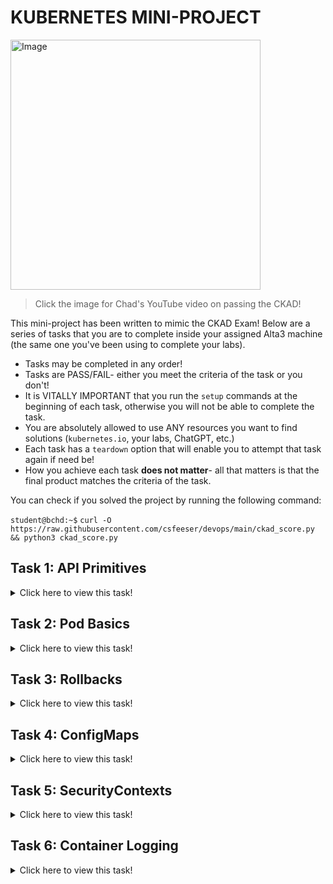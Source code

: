 # KUBERNETES MINI-PROJECT

<a href="https://www.youtube.com/watch?v=5cgpFWVD8ds&ab_channel=Alta3Research%2CInc.">
  <img src="https://static1.squarespace.com/static/5df3d8c5d2be5962e4f87890/t/5f1f16257f1289587d71c3e2/1595872810142/ckad+thumbnail.png?format=1500w" alt="Image" width="400">
</a>

> Click the image for Chad's YouTube video on passing the CKAD!


This mini-project has been written to mimic the CKAD Exam! Below are a series of tasks that you are to complete inside your assigned Alta3 machine (the same one you've been using to complete your labs). 

- Tasks may be completed in any order!
- Tasks are PASS/FAIL- either you meet the criteria of the task or you don't!
- It is VITALLY IMPORTANT that you run the `setup` commands at the beginning of each task, otherwise you will not be able to complete the task.
- You are absolutely allowed to use ANY resources you want to find solutions (`kubernetes.io`, your labs, ChatGPT, etc.)
- Each task has a `teardown` option that will enable you to attempt that task again if need be!
- How you achieve each task **does not matter**- all that matters is that the final product matches the criteria of the task.

You can check if you solved the project by running the following command:

`student@bchd:~$` `curl -O https://raw.githubusercontent.com/csfeeser/devops/main/ckad_score.py && python3 ckad_score.py`



## Task 1: API Primitives

<details>
<summary>Click here to view this task!</summary>

### Objectives
In this task, you'll be migrating a **Pod** from one particular **Namespace** to another. This tests our understanding of basic Kubernetes objects like containers, pods, services, and namespaces within a particular namespace. In this task specifically you'll demonstrate how to search for and identify a pod and its namespace, then move it to another namespace. Permitted reference material you can use while taking the **CKAD** exam can be found [here from kubernetes.io](https://kubernetes.io/docs/reference/kubectl/cheatsheet/#viewing-and-finding-resources) -- Good luck!

### Recommended Labs:
- Lab 51, step 13 (create manifest from an existing pod)
- Lab 15, step 15 (create an object on a specific namespace)

### Task Setup

1. Run the following command to setup the task.

    `student@bchd:~$` `drill api-primitives`
    
### Summary

Team Banana is taking over a webserver from Team Pineapple. No one from Pineapple is around anymore, so who knows where this webserver is. The only thing you know is that the Pod is named `apricot`. Search for the correct pod in namespace `pineapple` and migrate it in the namespace `banana`.

   > This involves knowing how to work with basic Kubernetes objects like containers, pods, services, deployments, and namespaces.
   
**Approximate Weight of Actual Exam Grade:** 4%

### Tasks

1. Identify the pod `apricot` in the namespace `pineapple`.
0. Migrate the pod `apricot` from the namespace `pineapple` to the namespace `banana`.
0. Verify the `pod` was migrated successfully.

### Task Re-Do

1. Want to run the task again?? Run the following script to teardown your work.

    `student@bchd:~$` `teardown api-primitives`
   
</details>




   
## Task 2: Pod Basics

<details>
<summary>Click here to view this task!</summary>

### Objectives

In this task. you'll be creating a **Pod** with specific parameters within a particular namespace. This task is testing your ability to, in a timely fashion, piece together a new **pod**. Luckily for us, we have the ability to grab a template pod manifest from our permitted reference materials, so there is no need to memorize everything about how to write a manifest, but it does help. Permitted reference material you can use while taking the **CKAD** exam can be found [here from kubernetes.io](https://kubernetes.io/docs/concepts/workloads/pods/#using-pods) -- Good luck!

### Recommended Labs:
- Lab 15, step 15 (create an object on a specific namespace)
- Lab 12 💻 Create and Configure Basic Pods

### Task Setup

1. Run the following command to setup the task.  

    `student@bchd:~$` `drill pod-basics`

### Summary

Create a single pod in namespace `talent` with the image `nginx:1.7.9`. The pod should be named `singer` and the container should be named `opera`. 

**Approximate Weight of Actual Exam Grade:** 3%

### Tasks

1. Create a Pod manifest as specified in the summary.
0. Persist the manifest to ETCD, having it be built in the `talent` namespace.
0. Verify the Pod was created successfully.

### Task Re-Do

1. Want to run the task again?? Run the following script to teardown your work.

    `student@bchd:~$` `teardown pod-basics`
  
</details>



## Task 3: Rollbacks

<details>
<summary>Click here to view this task!</summary>

### Objectives

In this task. you'll be rolling back a **Deployment** to a previously stable version. Deployments come equipped with amazing version control features which allow for rollbacks, and tracking revision history. Knowledge of the **kubectl rollout** command is what's being tested here. Permitted reference material you can use while taking the **CKAD** exam can be found [here from kubernetes.io](https://kubernetes.io/docs/concepts/workloads/controllers/deployment/#rolling-back-to-a-previous-revision) -- Good luck!

### Recommended Labs:
- Lab 60 💻 Performing Rolling Updates and Rollbacks

### Task Setup

1. Run the following command to setup the task.  

    `student@bchd:~$` `drill deploy-rollbacks`

### Summary

There is an existing deployment named `mufasa` in namespace `king-of-lions`. Apparently the current version is broken. Check the deployment history and rollback to a version that actually works.
> Understand Deployments and how to perform rolling rollbacks. You could be given an existing deployment that is already several revisions old. Be prepared to rollback using kubectl to a previous version.

**Approximate Weight of Actual Exam Grade:** 4%

### Tasks

1. Identify the Deployment and view its revision history.
0. Perform the rollback to a version which works.
0. Verify the rollback completed successfully.

### Task Re-Do

1. Want to run the task again?? Run the following script to teardown your work.

    `student@bchd:~$` `teardown deploy-rollbacks`

</details>




## Task 4: ConfigMaps

<details>

<summary>Click here to view this task!</summary>

### Objectives

In this task. you'll create a **ConfigMap** and mount it as a volume to a **Pod**. ConfigMaps are used to pass **Environment Variables** and **Files** to Pods, so they always have the right settings and configurations every time they are built. Permitted reference material you can use while taking the **CKAD** exam can be found [here from kubernetes.io](https://kubernetes.io/docs/concepts/configuration/configmap/) -- Good luck!

### Recommended Labs:
- Lab 39 💻 Persistent Configuration with ConfigMaps

### Task Setup

1. Run the following command to setup the task.  

    `student@bchd:~$` `drill configmaps`

### Summary

Create a ConfigMap called `metal-cm` containing the file `~/mycode/yaml/metal.html`. There is an existing manifest for a **Deployment** called `enter-sandman` located at `~/mycode/yaml/enter-sandman.yaml` which you will need to edit to add the `metal-cm` configmap mounted to the path `/var/www/index.html`. Create the deployment in the `metallica` **Namespace**.
> You'll likely be asked to create ConfigMaps, with either files or environment variables inside of them. You'll almost certainly be asked to mount these ConfigMaps as volumes or variables in a container. 

### Tasks

1. Create a ConfigMap as specified in the Summary.
0. Edit the `enter-sandman` manifest to mount the **ConfigMap** as outlined in the Summary.
0. Create the **Deployment** in the `metallica` **Namespace**.
0. Verify the **Deployment** was created successfully with the file mounted correctly.

### Task Re-Do

1. Want to run the task again?? Run the following script to teardown your work.

    `student@bchd:~$` `teardown configmaps`
    
</details>
    
    
    
## Task 5: SecurityContexts

<details>
<summary>Click here to view this task!</summary>
 
## Objectives

In this task. you'll create a **Pod** with a **SecurityContext** within a particular namespace. When taking the CKAD exam, bear in mind that the requirement to create a **SecurityContext** will not be plainly spelled out. Pay attention to the wording of the **Summary** in this one, as it is very similar to what you can expect to see on the exam. Permitted reference material you can use while taking the **CKAD** exam can be found [here from kubernetes.io](https://kubernetes.io/docs/tasks/configure-pod-container/security-context/) -- Good luck!

### Recommended Labs:
- Lab 25 💻 Applying Security Contexts

### Task Setup

1. Run the following command to setup the task.  

    `student@bchd:~$` `drill securitycontexts`

### Summary

Create a pod called `gold-bar` on the `fort-knox` namespace, with the image `busybox:1.34.0` which assigns the Pod Service Account with the user ID `1000` and with the group ID `2000`. Set privilege escalation to false. Name the container `bullion`. Issue the following commands for your busybox container: `sh`, `-c`, and `sleep 1h`.
> If prompted, you would need to assign user, primary group, and/or secondary group processes to a whole Pod or a single container.

**Approximate Weight of Actual Exam Grade:** 5%

### Tasks

1. Create a Pod manifest as described by the task summary.
0. Create the pod in the `fort-knox` namespace.
0. Verify the pod was created successfully, with all of the requested parameters.

### Task Re-Do

1. Want to run the task again?? Run the following script to teardown your work.

    `student@bchd:~$` `teardown securitycontexts`
    
</details>
    
    
## Task 6: Container Logging

<details>
<summary>Click here to view this task!</summary>

### Objectives

In this task. you'll pulling container logs from running pods. On the CKAD it is possible that many tasks have a portion that ask you to generate such logs and put their output in a pre-made text file elsewhere. Permitted reference material you can use while taking the **CKAD** exam can be found [here from kubernetes.io](https://kubernetes.io/docs/reference/kubectl/cheatsheet/#interacting-with-running-pods) -- Good luck!

### Recommended Labs:
- Lab 36 💻 Kubectl Log Command
  
### Task Setup

1. Run the following command to setup the task.  

    `student@bchd:~$` `drill logging`

### Summary

In namespace `lincoln` there is a single pod named `vampire-hunter`. Output the logs from this Pod but ONLY the lines that contain the word **nginx**. Put these lines inside a file named `lincoln-logs.txt`.

**Approximate Weight of Actual Exam Grade:** 4%

### Tasks

1. Locate the `vampire-hunter` pod in your cluster.
0. Retrieve the logs from the pod's container; ONLY output the lines that contain the word **nginx**.
0. Save this output to `/home/student/mycode/lincoln-logs.txt`.
0. Verify the objectives were completed.

### Task Re-Do

1. Want to run the task again?? Run the following script to teardown your work.

    `student@bchd:~$` `teardown logging`
    
</details>
